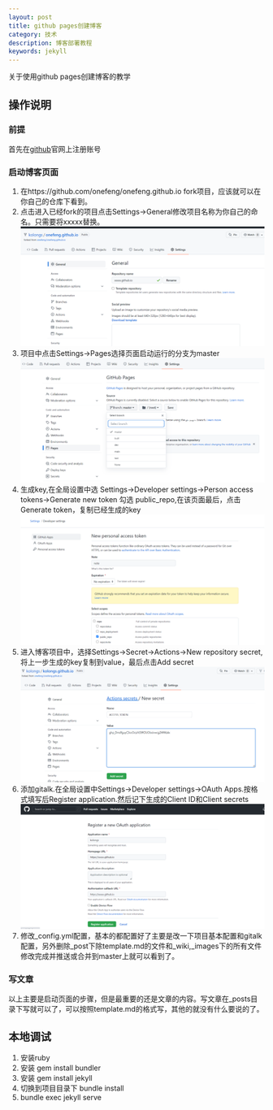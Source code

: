 ```yaml
---
layout: post
title: github pages创建博客
category: 技术
description: 博客部署教程
keywords: jekyll
---
```


关于使用github pages创建博客的教学

## 操作说明

### 前提

首先在[github](https://github.com)官网上注册账号

### 启动博客页面

1. 在https://github.com/onefeng/onefeng.github.io fork项目，应该就可以在你自己的仓库下看到。
2. 点击进入已经fork的项目点击Settings->General修改项目名称为你自己的命名。只需要将xxxxx替换。
![图片1](/images/blog/img.png)
3. 项目中点击Settings->Pages选择页面启动运行的分支为master
![图片2](/images/blog/img_1.png)
4. 生成key,在全局设置中选 Settings->Developer settings->Person access tokens->Generate new token 勾选 public_repo,在该页面最后，点击Generate token，复制已经生成的key
![图片3](/images/blog/img_2.png)
5. 进入博客项目中，选择Settings->Secret->Actions->New repository secret,将上一步生成的key复制到value，最后点击Add secret
![图片4](/images/blog/img_3.png)
6. 添加gitalk.在全局设置中Settings->Developer settings->OAuth Apps.按格式填写后Register application.然后记下生成的Client ID和Client secrets
![图片4](/images/blog/img_4.png)
7. 修改_config.yml配置，基本的都配置好了主要是改一下项目基本配置和gitalk配置，另外删除_post下除template.md的文件和_wiki,_images下的所有文件 \
   修改完成并推送或合并到master上就可以看到了。

### 写文章

以上主要是启动页面的步骤，但是最重要的还是文章的内容。写文章在_posts目录下写就可以了，可以按照template.md的格式写，其他的就没有什么要说的了。

## 本地调试

1. 安装ruby
2. 安装 gem install bundler
3. 安装 gem install jekyll
4. 切换到项目目录下 bundle install
5. bundle exec jekyll serve